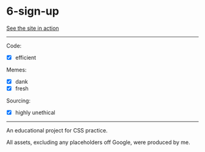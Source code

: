 # 6-sign-up

[See the site in action](tayakinotenshi.github.io/6-sign-up/)

---

Code:
- [x] efficient

Memes:
- [x] dank
- [x] fresh

Sourcing:
- [x] highly unethical

---

An educational project for CSS practice.

All assets, excluding any placeholders off Google, were produced by me.